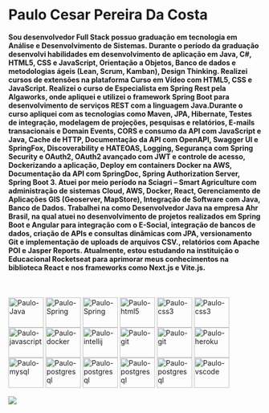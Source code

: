 # Paulo Cesar Pereira Da Costa

 <b>
Sou desenvolvedor Full Stack possuo graduação em tecnologia em Análise e Desenvolvimento de Sistemas. Durante o período da graduação desenvolvi habilidades em desenvolvimento de aplicação em Java, C#, HTML5, CSS e JavaScript, Orientação a Objetos, Banco de dados e metodologias ágeis (Lean, Scrum, Kamban), Design Thinking. Realizei cursos de extensões na plataforma Curso em Vídeo com HTML5, CSS e JavaScript.
Realizei o curso de Especialista em Spring Rest pela Algaworks, onde apliquei e utilizei o framework Spring Boot para desenvolvimento de serviços REST com a linguagem Java.Durante o curso apliquei com as tecnologias como Maven, JPA, Hibernate, Testes de integração, modelagem de projeções, pesquisas e relatórios, E-mails transacionais e Domain Events, CORS e consumo da API com JavaScript e Java, Cache de HTTP, Documentação da API com OpenAPI, Swagger UI e SpringFox, Discoverability e HATEOAS, Logging, Segurança com Spring Security e OAuth2, OAuth2 avançado com JWT e controle de acesso, Dockerizando a aplicação, Deploy em containers Docker na AWS, Documentação da API com SpringDoc, Spring Authorization Server, Spring Boot 3.
Atuei por meio período na Sciagri – Smart Agriculture com administração de sistemas Cloud, AWS, Docker, React, Gerenciamento de Aplicações GIS (Geoserver, MapStore), Integração de Software com Java, Banco de Dados. 
Trabalhei na como Desenvolvedor Java na empresa Ahr Brasil, na qual atuei no desenvolvimento de projetos realizados em Spring Boot e Angular para integração com o E-Social, integração de bancos de dados, criação de APIs e consultas dinâmicas com JPA, versionamento Git e implementação de uploads de arquivos CSV., relatórios com Apache POI e Jasper Reports.
Atualmente, estou estudando na instituição o Educacional Rocketseat para aprimorar meus conhecimentos na biblioteca React e nos frameworks como Next.js e Vite.js.
 </b>
<br>

</br>
    
   <div>
   <br> 
  <div style="display: inline_block"><br>
  <img align="center" alt="Paulo-Java" height="60" width="70"   src="https://cdn.jsdelivr.net/gh/devicons/devicon/icons/java/java-original-wordmark.svg" />
  <img align="center" alt="Paulo-Spring" height="60" width="70" src="https://cdn.jsdelivr.net/gh/devicons/devicon/icons/spring/spring-plain.svg" />
   <img align="center" alt="Paulo-Spring" height="60" width="70" src="https://cdn.jsdelivr.net/gh/devicons/devicon/icons/jenkins/jenkins-original.svg" />
  <img align="center" alt="Paulo-html5" height="60" width="70" src="https://cdn.jsdelivr.net/gh/devicons/devicon/icons/html5/html5-original-wordmark.svg" />
  <img align="center" alt="Paulo-css3" height="60" width="70" src="https://cdn.jsdelivr.net/gh/devicons/devicon/icons/css3/css3-plain-wordmark.svg" />
   <img align="center" alt="Paulo-css3" height="60" width="70" src="https://cdn.jsdelivr.net/gh/devicons/devicon/icons/redis/redis-original-wordmark.svg" />
  <img align="center" alt="Paulo-javascript" height="60" width="70" src="https://cdn.jsdelivr.net/gh/devicons/devicon/icons/javascript/javascript-plain.svg" />
<img align="center" alt="Paulo-docker" height="60" width="70" src="https://cdn.jsdelivr.net/gh/devicons/devicon/icons/docker/docker-original-wordmark.svg" />
  <img align="center" alt="Paulo-intellij" height="60" width="70" src="https://cdn.jsdelivr.net/gh/devicons/devicon/icons/intellij/intellij-plain-wordmark.svg" />
  <img align="center" alt="Paulo-git" height="60" width="70"  src="https://cdn.jsdelivr.net/gh/devicons/devicon/icons/git/git-plain.svg" />
  <img align="center" alt="Paulo-git" height="60" width="70" src="https://cdn.jsdelivr.net/gh/devicons/devicon/icons/amazonwebservices/amazonwebservices-original-wordmark.svg" />
  <img align="center" alt="Paulo-heroku" height="60" width="70"  src="https://cdn.jsdelivr.net/gh/devicons/devicon/icons/heroku/heroku-plain-wordmark.svg" />
  <img align="center" alt="Paulo-mysql" height="60" width="70"  src="https://cdn.jsdelivr.net/gh/devicons/devicon/icons/mysql/mysql-original-wordmark.svg" />
  <img align="center" alt="Paulo-postgresql" height="60" width="70"  src="https://cdn.jsdelivr.net/gh/devicons/devicon/icons/nextjs/nextjs-original.svg" />
   <img align="center" alt="Paulo-postgresql" height="60" width="70"  src="https://cdn.jsdelivr.net/gh/devicons/devicon/icons/postgresql/postgresql-original-wordmark.svg" />
   <img align="center" alt="Paulo-postgresql" height="60" width="70"  src="https://cdn.jsdelivr.net/gh/devicons/devicon/icons/angularjs/angularjs-original.svg" />
   <img align="center" alt="Paulo-postgresql" height="60" width="70"  src="https://cdn.jsdelivr.net/gh/devicons/devicon/icons/react/react-original.svg" />
   <img align="center" alt="Paulo-vscode" height="60" width="70" src="https://cdn.jsdelivr.net/gh/devicons/devicon/icons/vscode/vscode-original-wordmark.svg"
   </br> 
   </div>
 
  
  

  <br>
  <a href="https://www.linkedin.com/in/paulo-cesar-pereira-da-costa-96a6521b7/" target="_blank"><img src="https://img.shields.io/badge/-LinkedIn-%230077B5?style=for-the-badge&logo=linkedin&logoColor=white" target="_blank"></a> 
     
  </br> 
          
